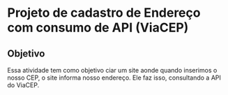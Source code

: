 # Projeto de cadastro de Endereço com consumo de API (ViaCEP)

## Objetivo
Essa atividade tem como objetivo ciar um site aonde quando inserimos o nosso CEP, o site informa nosso endereço. Ele faz isso, consultando a API do ViaCEP.

##